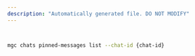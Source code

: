 ```yaml
---
description: "Automatically generated file. DO NOT MODIFY"
---
```


```bash


mgc chats pinned-messages list --chat-id {chat-id}

```